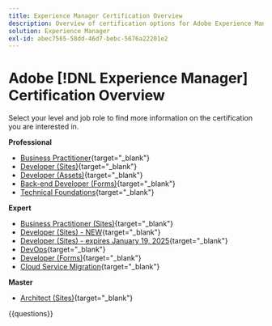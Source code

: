 ```yaml
---
title: Experience Manager Certification Overview
description: Overview of certification options for Adobe Experience Manager
solution: Experience Manager
exl-id: abec7565-58dd-46d7-bebc-5676a22201e2
---
```

# Adobe [!DNL Experience Manager] Certification Overview

Select your level and job role to find more information on the certification you are interested in.

**Professional**

* [Business Practitioner](https://certification.adobe.com/certification/experience-manager-business-practitioner-professional){target="_blank"} <!--AD0-E126-->
* [Developer (Sites)](https://certification.adobe.com/certification/sites-developer-professional){target="_blank"} <!--AD0-E123-->
* [Developer (Assets)](https://certification.adobe.com/certification/assets-developer-professional){target="_blank"} <!--AD0-E129-->
* [Back-end Developer (Forms)](https://certification.adobe.com/certification/backend-developer-professional){target="_blank"} <!--AD0-E127-->
* [Technical Foundations](https://certification.adobe.com/certification/technical-foundations-professional){target="_blank"} <!--AD0-E132-->

**Expert**

* [Business Practitioner (Sites)](https://certification.adobe.com/certification/sites-business-practitioner-expert){target="_blank"} <!--AD0-E121-->
* [Developer (Sites) - NEW](https://certification.adobe.com/certification/sites-developer-expert-v2){target="_blank"} <!--AD0-E137-->
* [Developer (Sites) - expires January 19, 2025](https://certification.adobe.com/certification/sites-developer-expert){target="_blank"} <!--AD0-E134-->
* [DevOps](https://certification.adobe.com/certification/aem-devops-engineer-expert){target="_blank"} <!--AD0-E124-->
* [Developer (Forms)](https://certification.adobe.com/certification/aem-forms-developer-expert){target="_blank"} <!--AD0-E125-->
* [Cloud Service Migration](https://certification.adobe.com/certification/cloud-service-migration-expert){target="_blank"} <!--AD0-E136-->

**Master**

* [Architect (Sites)](https://certification.adobe.com/certification/sites-architect-master){target="_blank"} <!--AD0-E117-->

{{questions}}
